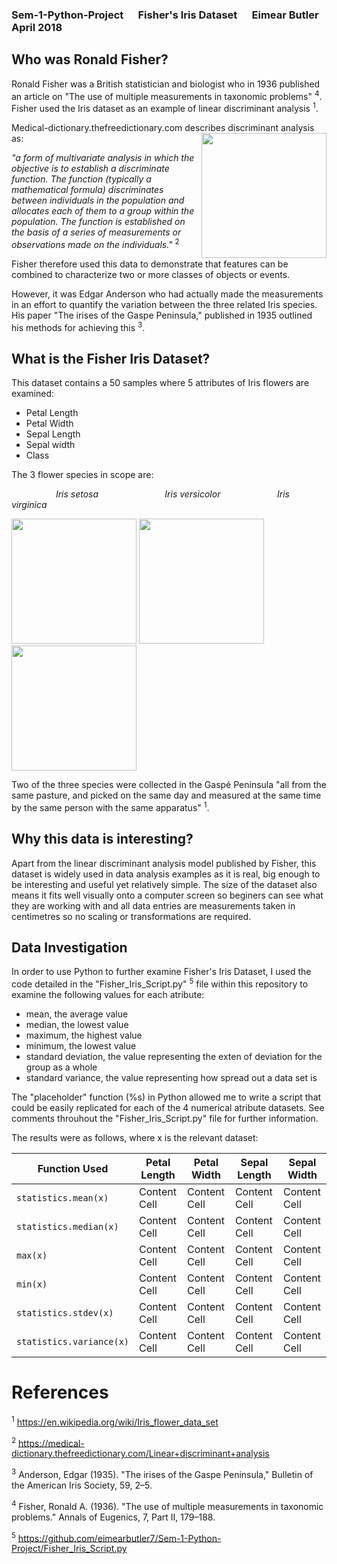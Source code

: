 ### Sem-1-Python-Project &nbsp;&nbsp;&nbsp;&nbsp; Fisher's Iris Dataset &nbsp;&nbsp;&nbsp;&nbsp; Eimear Butler April 2018

## Who was Ronald Fisher?
Ronald Fisher was a British statistician and biologist who in 1936 published an article on "The use of multiple measurements in taxonomic problems" <sup>4</sup>. Fisher used the Iris dataset as an example of linear discriminant analysis <sup>1</sup>. 

Medical-dictionary.thefreedictionary.com describes discriminant analysis as: 
<img align="right" src="https://upload.wikimedia.org/wikipedia/commons/4/46/R._A._Fischer.jpg" width="200">

*"a form of multivariate analysis in which the objective is to establish a discriminate function. The function (typically a mathematical formula) discriminates between individuals in the population and allocates each of them to a group within the population. The function is established on the basis of a series of measurements or observations made on the individuals."* <sup>2</sup>

Fisher therefore used this data to demonstrate that features can be combined to characterize two or more classes of objects or events.
 
However, it was Edgar Anderson who had actually made the measurements in an effort to quantify the variation between the three related Iris species. His paper "The irises of the Gaspe Peninsula," published in 1935 outlined his methods for achieving this <sup>3</sup>.  


## What is the Fisher Iris Dataset? 
This dataset contains a 50 samples where 5 attributes of Iris flowers are examined:

- Petal Length 
- Petal Width
- Sepal Length
- Sepal width
- Class

The 3 flower species in scope are: 


&nbsp;&nbsp;&nbsp;&nbsp;&nbsp;&nbsp;&nbsp;&nbsp;&nbsp;&nbsp;&nbsp;&nbsp;&nbsp;&nbsp;&nbsp;&nbsp;&nbsp;&nbsp;*Iris setosa* &nbsp;&nbsp;&nbsp;&nbsp;&nbsp;&nbsp;&nbsp;&nbsp;&nbsp;&nbsp;&nbsp;&nbsp;&nbsp;&nbsp;&nbsp;&nbsp;&nbsp;&nbsp;&nbsp;&nbsp;&nbsp;&nbsp;&nbsp;&nbsp;&nbsp; *Iris versicolor* &nbsp;&nbsp;&nbsp;&nbsp;&nbsp;&nbsp;&nbsp;&nbsp;&nbsp;&nbsp;&nbsp;&nbsp;&nbsp;&nbsp;&nbsp;&nbsp;&nbsp;&nbsp;&nbsp;&nbsp;&nbsp; *Iris virginica*

<img src="https://upload.wikimedia.org/wikipedia/commons/5/56/Kosaciec_szczecinkowaty_Iris_setosa.jpg" width="200">   <img src="https://upload.wikimedia.org/wikipedia/commons/4/41/Iris_versicolor_3.jpg" width="200">    <img src="https://upload.wikimedia.org/wikipedia/commons/9/9f/Iris_virginica.jpg" width="200">


Two of the three species were collected in the Gaspé Peninsula "all from the same pasture, and picked on the same day and measured at the same time by the same person with the same apparatus" <sup>1</sup>.


## Why this data is interesting?

Apart from the linear discriminant analysis model published by Fisher, this dataset is widely used in data analysis examples as it is real, big enough to be interesting and useful yet relatively simple. The size of the dataset also means it fits well visually onto a computer screen so beginers can see what they are working with and all data entries are measurements taken in centimetres so no scaling or transformations are required. 


## Data Investigation
In order to use Python to further examine Fisher's Iris Dataset, I used the code detailed in the "Fisher_Iris_Script.py" <sup>5</sup> file within this repository to examine the following values for each atribute: 

- mean, the average value
- median, the lowest value
- maximum, the highest value
- minimum, the lowest value
- standard deviation, the value representing the exten of deviation for the group as a whole
- standard variance, the value representing how spread out a data set is

The "placeholder" function (%s) in Python allowed me to write a script that could be easily replicated for each of the 4 numerical atribute datasets. See comments throuhout the "Fisher_Iris_Script.py" file for further information. 

The results were as follows, where x is the relevant dataset: 

| Function Used  | Petal Length  | Petal Width | Sepal Length  | Sepal Width |
| ------------- | ------------- | ------------- | ------------- | ------------- |
| `statistics.mean(x)` | Content Cell  | Content Cell  | Content Cell  | Content Cell  |
| `statistics.median(x)`  | Content Cell  | Content Cell  | Content Cell  | Content Cell  |
| `max(x)`  | Content Cell  | Content Cell  | Content Cell  | Content Cell  |
| `min(x)`  | Content Cell  | Content Cell  | Content Cell  | Content Cell  |
| `statistics.stdev(x)`  | Content Cell  | Content Cell  | Content Cell  | Content Cell  |
| `statistics.variance(x)`  | Content Cell  | Content Cell  | Content Cell  | Content Cell  |



# References 

<sup>1</sup> https://en.wikipedia.org/wiki/Iris_flower_data_set

<sup>2</sup> https://medical-dictionary.thefreedictionary.com/Linear+discriminant+analysis

<sup>3</sup> Anderson, Edgar (1935). "The irises of the Gaspe Peninsula," Bulletin of the American Iris Society, 59, 2–5.

<sup>4</sup> Fisher, Ronald A. (1936). "The use of multiple measurements in taxonomic problems." Annals of Eugenics, 7, Part II, 179–188.

<sup>5</sup> https://github.com/eimearbutler7/Sem-1-Python-Project/Fisher_Iris_Script.py
